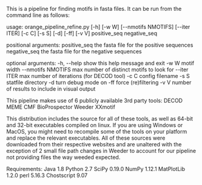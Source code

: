 This is a pipeline for finding motifs in fasta files.
It can be run from the command line as follows:

usage: orange_pipeline_refine.py [-h] [-w W] [--nmotifs NMOTIFS] [--iter ITER] [-c C]
                                 [-s S] [-d] [-ff] [-v V]
                                 positive_seq negative_seq

positional arguments:
  positive_seq       the fasta file for the positive sequences
  negative_seq       the fasta file for the negative sequences

optional arguments:
  -h, --help         show this help message and exit
  -w W               motif width
  --nmotifs NMOTIFS  max number of distinct motifs to look for
  --iter ITER        max number of iterations (for DECOD tool)
  -c C               config filename
  -s S               statfile directory
  -d                 turn debug mode on
  -ff                force (re)filtering
  -v V               number of results to include in visual output


This pipeline makes use of 6 publicly available 3rd party tools:
DECOD
MEME
CMF
BioProspector
Weeder
XXmotif

This distribution includes the source for all of these tools,
as well as 64-bit and 32-bit executables compiled on linux.
If you are using Windows or MacOS, you might need to recompile
some of the tools on your platform and replace the relevant
executables.
All of these sources were downloaded from their respective websites
and are unaltered with the exception of 2 small file path changes in
Weeder to account for our pipeline not providing files the way weeded
expected.

Requirements:
Java 1.8
Python 2.7
    SciPy 0.19.0
    NumPy 1.12.1
    MatPlotLib 1.2.0
perl 5.16.3
Chostscript 9.07
